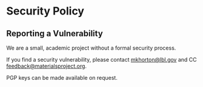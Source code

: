 # Security Policy

## Reporting a Vulnerability

We are a small, academic project without a formal security process.

If you find a security vulnerability, please contact mkhorton@lbl.gov and CC feedback@materialsproject.org.

PGP keys can be made available on request.
